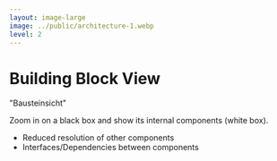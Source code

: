 ```yaml
---
layout: image-large
image: ../public/architecture-1.webp
level: 2
---
```


# Building Block View

"Bausteinsicht"

Zoom in on a <span class="text-indigo-400">black box</span> and show its internal components (<span class="text-sky-400">white box</span>).

<ul grid="~ cols-2" mb-4>
  <li v-click>Reduced resolution of other components</li>
  <li v-click>Interfaces/Dependencies between components</li>
</ul>

<v-click>

<!-- > Show what is necessary for stakeholders to understand the white box. Reduce resolution of other components. -->

</v-click>

<div mt-4>
  <LightOrDark>
    <template #light>
      <inline-svg src="../public/building-block.svg" class="min-w-[400px] w-1/2 mx-auto ml-12" />
    </template>
    <template #dark>
      <inline-svg src="../public/building-block.svg" class="min-w-[400px] w-1/2 mx-auto ml-12 text-white" />
    </template>
  </LightOrDark>
</div>
